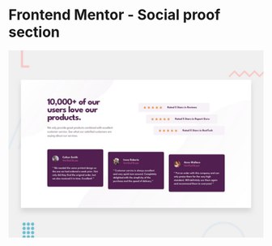 # Frontend Mentor - Social proof section

![Preview of finished design using html and css in social proof section coding challenge](./design/desktop-preview.jpg)
